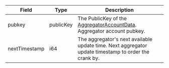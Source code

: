| Field         | Type      | Description                                                                                                          |
| ------------- | --------- | -------------------------------------------------------------------------------------------------------------------- |
| pubkey        | publicKey | The PublicKey of the [AggregatorAccountData](/solana/idl/accounts/aggregatoraccountdata). Aggregator account pubkey. |
| nextTimestamp | i64       | The aggregator's next available update time. Next aggregator update timestamp to order the crank by.                 |
